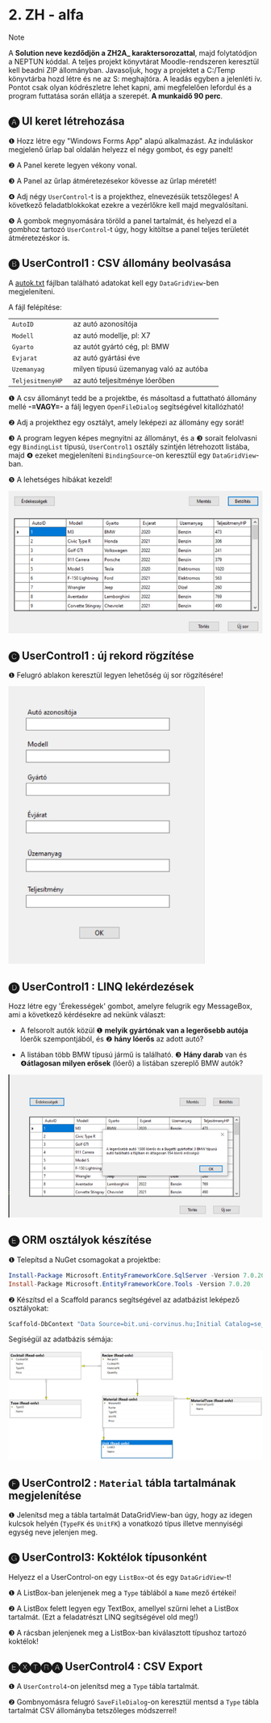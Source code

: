 # 2. ZH - alfa

> [!NOTE]
>
> A **Solution neve kezdődjön a ZH2A_ karaktersorozattal**, majd folytatódjon a NEPTUN kóddal. A teljes projekt könyvtárat Moodle-rendszeren keresztül kell beadni ZIP állományban. Javasoljuk, hogy a projektet a C:/Temp könyvtárba hozd létre és ne az S: meghajtóra. A leadás egyben a jelenléti ív. Pontot csak olyan kódrészletre lehet kapni, ami megfelelően lefordul és a program futtatása során ellátja a szerepét. **A munkaidő 90 perc**.

## 🅐 UI keret létrehozása 

❶ Hozz létre egy "Windows Forms App" alapú alkalmazást. Az induláskor megjelenő űrlap bal oldalán helyezz el négy gombot, és egy panelt! 

❷ A Panel kerete legyen vékony vonal. 

❸ A Panel az űrlap átméretezésekor kövesse az űrlap méretét! 

❹ Adj négy `UserControl`-t is a projekthez, elnevezésük tetszőleges! A következő feladatblokkokat ezekre a vezérlőkre kell majd megvalósítani. 

❺ A gombok megnyomására töröld a panel tartalmát, és helyezd el a gombhoz tartozó `UserControl`-t úgy, hogy kitöltse a panel teljes területét átméretezéskor is. 

## 🅑 UserControl1 : CSV állomány beolvasása

A [autok.txt](autok.txt) fájlban található adatokat kell egy `DataGridView`-ben megjeleníteni. 

A fájl felépítése:

|                   |                                        |      |
| ----------------- | -------------------------------------- | ---- |
| `AutoID`          | az autó azonosítója                    |      |
| `Modell`          | az autó modellje, pl: X7               |      |
| `Gyarto `         | az autót gyártó cég, pl: BMW           |      |
| `Evjarat `        | az autó gyártási éve                   |      |
| `Uzemanyag  `     | milyen típusú üzemanyag való az autóba |      |
| `TeljesitmenyHP ` | az autó teljesítménye lóerőben         |      |

❶ A csv állományt tedd be a projektbe, és másoltasd a futtatható állomány mellé **-=VAGY=-** a fálj legyen `OpenFileDialog` segítségével kitallózható!

❷ Adj a projekthez egy osztályt, amely leképezi az állomány egy sorát!

❸ A program legyen képes megnyitni az állományt, és a  ❸ sorait felolvasni egy `BindingList` típusú, `UserControl1` osztály szintjén létrehozott listába, majd ❹ ezeket megjeleníteni `BindingSource`-on keresztül egy `DataGridView`-ban. 

❺ A lehetséges hibákat kezeld! 

![image1](image1.png)



## 🅒 UserControl1 : új rekord rögzítése

❶ Felugró ablakon keresztül legyen lehetőség új sor rögzítésére!



![image6](image6.png)

## 🅓 UserControl1 : LINQ lekérdezések

Hozz létre egy 'Érekességek' gombot, amelyre felugrik egy MessageBox, ami a következő kérdésekre ad nekünk választ:

- A felsorolt autók közül ❶ **melyik gyártónak van a legerősebb autója** lóerők szempontjából, és ❷ **hány lóerős** az adott autó?

- A listában több BMW típusú jármű is található.  ❸ **Hány darab** van és ❹**átlagosan milyen erősek** (lóerő) a listában szereplő BMW autók?

![image7](image7.png)

## 🅔 ORM osztályok készítése

❶ Telepítsd a NuGet csomagokat a projektbe: 

```powershell
Install-Package Microsoft.EntityFrameworkCore.SqlServer -Version 7.0.20
Install-Package Microsoft.EntityFrameworkCore.Tools -Version 7.0.20
```

❷ Készítsd el a Scaffold parancs segítségével az adatbázist leképező osztályokat:

```powershell
Scaffold-DbContext "Data Source=bit.uni-corvinus.hu;Initial Catalog=se_cocktails;Persist Security Info=True;User ID=hallgato;Password=Password123;TrustServerCertificate=true" Microsoft.EntityFrameworkCore.SqlServer -OutputDir CocktailModels
```

Segíségül az adatbázis sémája:

![image-20250428082736892](image-20250428082736892.png)

## 🅕 UserControl2 : `Material` tábla tartalmának megjelenítése

❶ Jelenítsd meg a tábla tartalmát DataGridView-ban úgy, hogy az idegen kulcsok helyén (`TypeFK` és `UnitFK`) a vonatkozó típus illetve mennyiségi egység neve jelenjen meg. 

## 🅖 UserControl3: Koktélok típusonként

Helyezz el a UserControl-on egy `ListBox`-ot és egy `DataGridView`-t!

❶ A ListBox-ban jelenjenek meg a `Type` táblából a `Name` mező értékei!

❷ A ListBox felett legyen egy TextBox, amellyel szűrni lehet a ListBox tartalmát. (Ezt a feladatrészt LINQ segítségével old meg!) 

❸ A rácsban jelenjenek meg a ListBox-ban kiválasztott típushoz tartozó koktélok!

## 🅔🅧🅣🅡🅐 UserControl4 : CSV Export 

❶ A `UserControl4`-on jelenítsd meg a `Type` tábla tartalmát.

❷ Gombnyomásra felugró `SaveFileDialog`-on keresztül mentsd a `Type` tábla tartalmát CSV állományba tetszőleges módszerrel!
